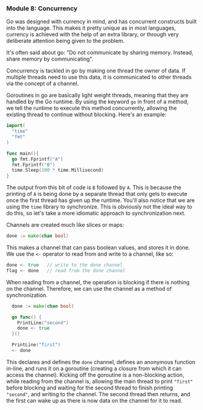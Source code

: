 ### Module 8: Concurrency

Go was designed with currency in mind, and has concurrent constructs built into the language. This makes it pretty unique as in most languages, currency is achieved with the help of an extra library, or through very deliberate attention being given to the problem.

It's often said about go: "Do not communicate by sharing memory. Instead, share memory by communicating".

Concurrency is tackled in go by making one thread the owner of data. If multiple threads need to use this data, it is communicated to other threads via the concept of a channel.

Goroutines in go are basically light weight threads, meaning that they are handled by the Go runtime. By using the keyword `go` in front of a method, we tell the runtime to execute this method concurrently, allowing the existing thread to continue without blocking. Here's an example:
```go
import(
  "time"
  "fmt"
)

func main(){
  go fmt.Fprintf("A")
  fmt.Fprintf("B")
  time.Sleep(100 * time.Millisecond)
}
```

The output from this bit of code is `B` followed by `A`. This is because the printing of `A` is being done by a separate thread that only gets to execute once the first thread has given up the runtime. You'll also notice that we are using the `time` library to synchronize. This is obviously not the ideal way to do this, so let's take a more idiomatic approach to synchronization next.

Channels are created much like slices or maps:
```go
done := make(chan bool)
```
This makes a channel that can pass boolean values, and stores it in done. We use the `<-` operator to read from and write to a channel, like so:
```go
done <- true   // write to the done channel
flag <- done   // read from the done channel
```
When reading from a channel, the operation is blocking if there is nothing on the channel. Therefore, we can use the channel as a method of synchronization.

```go
  done := make(chan bool)

  go func() {
    PrintLine("second")
    done <- true
  }()

  PrintLine("first")
  <- done
```
This declares and defines the `done` channel, defines an anonymous function in-line, and runs it on a goroutine (creating a closure from which it can access the channel). Kicking off the goroutine is a non-blocking action, while reading from the channel is, allowing the main thread to print `"first"` before blocking and waiting for the second thread to finish printing `"second"`, and writing to the channel. The second thread then returns, and the first can wake up as there is now data on the channel for it to read.
